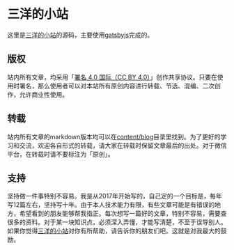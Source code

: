 # 三洋的小站

这里是[三洋的小站](https://snayan.github.io/)的源码，主要使用[gatsbyjs](https://www.gatsbyjs.org/)完成的。

## 版权

站内所有文章，均采用「[署名 4.0 国际（CC BY 4.0）](https://creativecommons.org/licenses/by/4.0/deed.zh)」创作共享协议。只要在使用时署名，那么使用者可以对本站所有原创内容进行转载、节选、混编、二次创作，允许商业性使用。

## 转载

站内所有文章的markdown版本均可以在[content/blog](https://github.com/snayan/blog-source/tree/master/content/blog)目录里找到。为了更好的学习和交流，欢迎各自形式的转载，请大家在转载时保留文章最后的出处。对于微信平台，在转载时请不要标注为「原创」。

## 支持

坚持做一件事特别不容易。我是从2017年开始写的，自己定的一个目标是，每年写12篇左右，坚持写十年。由于本人技术能力有限，有些文章可能是有错误的地方，希望看到的朋友能够帮我指正。每次想写一篇好的文章，特别不容易，需要查很多的资料。对于某一块知识点，必须深入弄懂，才能写清楚，不至于误导别人。如果你觉得[三洋的小站](https://snayan.github.io/)对你有所帮助，请告诉你的朋友们吧。这就是对我最大的鼓励。
